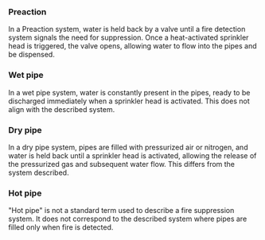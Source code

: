 ### Preaction
In a Preaction system, water is held back by a valve until a fire detection system signals the need for suppression. Once a heat-activated sprinkler head is triggered, the valve opens, allowing water to flow into the pipes and be dispensed.

### Wet pipe
In a wet pipe system, water is constantly present in the pipes, ready to be discharged immediately when a sprinkler head is activated. This does not align with the described system.

### Dry pipe
In a dry pipe system, pipes are filled with pressurized air or nitrogen, and water is held back until a sprinkler head is activated, allowing the release of the pressurized gas and subsequent water flow. This differs from the system described.

### Hot pipe
"Hot pipe" is not a standard term used to describe a fire suppression system. It does not correspond to the described system where pipes are filled only when fire is detected.
